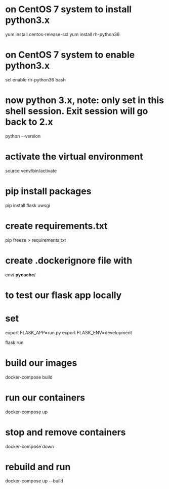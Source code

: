 # on CentOS 7 system to install python3.x
yum install centos-release-scl
yum install rh-python36

# on CentOS 7 system to enable python3.x
scl enable rh-python36 bash

# now python 3.x, note: only set in this shell session. Exit session will go back to 2.x
python --version

# activate the virtual environment
source venv/bin/activate

# pip install packages
pip install flask uwsgi

# create requirements.txt
pip freeze > requirements.txt

# create .dockerignore file with
env/
__pycache__/


# to test our flask app locally
# set 
export FLASK_APP=run.py
export FLASK_ENV=development

flask run


# build our images 
docker-compose build

# run our containers
docker-compose up

# stop and remove containers
docker-compose down

# rebuild and run
docker-compose up --build

